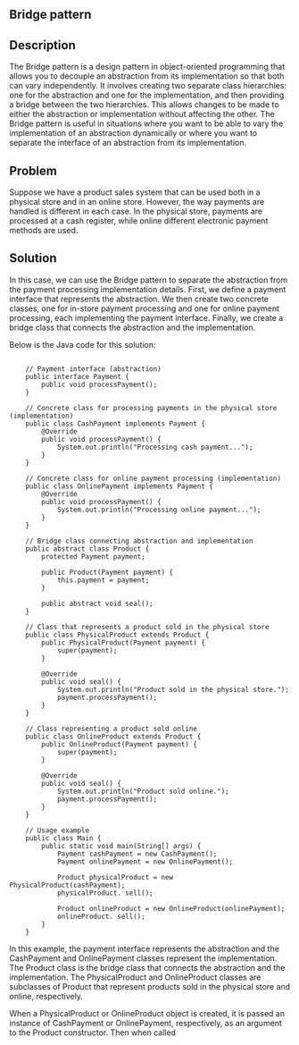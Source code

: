 ## Bridge pattern

## Description

The Bridge pattern is a design pattern in object-oriented programming that allows you to decouple an abstraction 
from its implementation so that both can vary independently. It involves creating two separate class hierarchies: 
one for the abstraction and one for the implementation, and then providing a bridge between the two hierarchies. 
This allows changes to be made to either the abstraction or implementation without affecting the other. The Bridge 
pattern is useful in situations where you want to be able to vary the implementation of an abstraction dynamically 
or where you want to separate the interface of an abstraction from its implementation.

## Problem

Suppose we have a product sales system that can be used both in a physical store and in an online store. However, 
the way payments are handled is different in each case. In the physical store, payments are processed at a cash 
register, while online different electronic payment methods are used.

## Solution

In this case, we can use the Bridge pattern to separate the abstraction from the payment processing implementation 
details. First, we define a payment interface that represents the abstraction. We then create two concrete classes, 
one for in-store payment processing and one for online payment processing, each implementing the payment interface. 
Finally, we create a bridge class that connects the abstraction and the implementation.

Below is the Java code for this solution:

```Java: 

    // Payment interface (abstraction)
    public interface Payment {
        public void processPayment();
    }

    // Concrete class for processing payments in the physical store (implementation)
    public class CashPayment implements Payment {
        @Override
        public void processPayment() {
            System.out.println("Processing cash payment...");
        }
    }

    // Concrete class for online payment processing (implementation)
    public class OnlinePayment implements Payment {
        @Override
        public void processPayment() {
            System.out.println("Processing online payment...");
        }
    }

    // Bridge class connecting abstraction and implementation
    public abstract class Product {
        protected Payment payment;

        public Product(Payment payment) {
            this.payment = payment;
        }

        public abstract void seal();
    }

    // Class that represents a product sold in the physical store
    public class PhysicalProduct extends Product {
        public PhysicalProduct(Payment payment) {
            super(payment);
        }

        @Override
        public void seal() {
            System.out.println("Product sold in the physical store.");
            payment.processPayment();
        }
    }

    // Class representing a product sold online
    public class OnlineProduct extends Product {
        public OnlineProduct(Payment payment) {
            super(payment);
        }

        @Override
        public void seal() {
            System.out.println("Product sold online.");
            payment.processPayment();
        }
    }

    // Usage example
    public class Main {
        public static void main(String[] args) {
            Payment cashPayment = new CashPayment();
            Payment onlinePayment = new OnlinePayment();

            Product physicalProduct = new PhysicalProduct(cashPayment);
            physicalProduct. sell();

            Product onlineProduct = new OnlineProduct(onlinePayment);
            onlineProduct. sell();
        }
    }    

```

In this example, the payment interface represents the abstraction and the CashPayment and OnlinePayment classes 
represent the implementation. The Product class is the bridge class that connects the abstraction and the 
implementation. The PhysicalProduct and OnlineProduct classes are subclasses of Product that represent products sold
in the physical store and online, respectively.

When a PhysicalProduct or OnlineProduct object is created, it is passed an instance of CashPayment or OnlinePayment,
respectively, as an argument to the Product constructor. Then when called